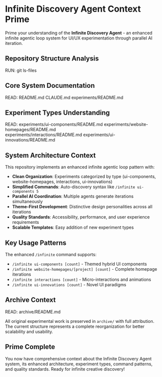 # Infinite Discovery Agent Context Prime

Prime your understanding of the **Infinite Discovery Agent** - an enhanced infinite agentic loop system for UI/UX experimentation through parallel AI iteration.

## Repository Structure Analysis

RUN:
    git ls-files

## Core System Documentation

READ:
    README.md
    CLAUDE.md
    experiments/README.md

## Experiment Types Understanding

READ:
    experiments/ui-components/README.md
    experiments/website-homepages/README.md  
    experiments/interactions/README.md
    experiments/ui-innovations/README.md

## System Architecture Context

This repository implements an enhanced infinite agentic loop pattern with:

- **Clean Organization**: Experiments categorized by type (ui-components, website-homepages, interactions, ui-innovations)
- **Simplified Commands**: Auto-discovery syntax like `/infinite ui-components 5`
- **Parallel AI Coordination**: Multiple agents generate iterations simultaneously
- **Theme-First Development**: Distinctive design personalities across all iterations
- **Quality Standards**: Accessibility, performance, and user experience requirements
- **Scalable Templates**: Easy addition of new experiment types

## Key Usage Patterns

The enhanced `/infinite` command supports:
- `/infinite ui-components [count]` - Themed hybrid UI components
- `/infinite website-homepages/[project] [count]` - Complete homepage iterations
- `/infinite interactions [count]` - Micro-interactions and animations
- `/infinite ui-innovations [count]` - Novel UI paradigms

## Archive Context

READ:
    archive/README.md

All original experimental work is preserved in `archive/` with full attribution. The current structure represents a complete reorganization for better scalability and usability.

## Prime Complete

You now have comprehensive context about the Infinite Discovery Agent system, its enhanced architecture, experiment types, command patterns, and quality standards. Ready for infinite creative discovery!